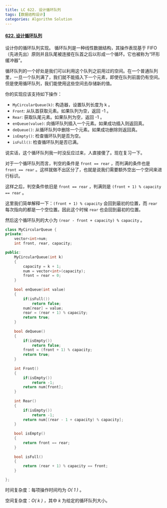 ```yaml
---
title: LC 622. 设计循环队列
tags: [数据结构设计]
categories: Algorithm Solution
---
```


#### [622. 设计循环队列](https://leetcode.cn/problems/design-circular-queue/)

设计你的循环队列实现。 循环队列是一种线性数据结构，其操作表现基于 FIFO（先进先出）原则并且队尾被连接在队首之后以形成一个循环。它也被称为“环形缓冲器”。

循环队列的一个好处是我们可以利用这个队列之前用过的空间。在一个普通队列里，一旦一个队列满了，我们就不能插入下一个元素，即使在队列前面仍有空间。但是使用循环队列，我们能使用这些空间去存储新的值。

你的实现应该支持如下操作：

- `MyCircularQueue(k)`: 构造器，设置队列长度为 k 。
- `Front`: 从队首获取元素。如果队列为空，返回 -1 。
- `Rear`: 获取队尾元素。如果队列为空，返回 -1 。
- `enQueue(value)`: 向循环队列插入一个元素。如果成功插入则返回真。
- `deQueue()`: 从循环队列中删除一个元素。如果成功删除则返回真。
- `isEmpty()`: 检查循环队列是否为空。
- `isFull()`: 检查循环队列是否已满。



说实话，这个循环队列我一时没反应过来，人直接傻了。现在复习一下。

对于一个循环队列而言，判空的条件是 `front == rear` ，而判满的条件也是 `front == rear` 。这样就做不出区分了，也就是说我们需要额外空出一个空间来进行标识。

这样之后，判空条件依旧是 `front == rear` ，判满则是 `(front + 1) % capacity == rear` 。

这里我们简单解释一下：`(front + 1) % capacity` 会回到最初的位置，而 `rear` 每次指向的都是一个空位置。因此这个时候 `rear` 也会回到最初的位置。

然后这个循环队列的大小为 `(rear - front + capacity) % capacity` 。

```cpp
class MyCircularQueue {
private:
    vector<int>num;
    int front, rear, capacity;

public:
    MyCircularQueue(int k) 
    {
        capacity = k + 1;
        num = vector<int>(capacity);
        front = rear = 0;
    }
    
    bool enQueue(int value) 
    {
        if(isFull())
            return false;
        num[rear] = value;
        rear = (rear + 1) % capacity;
        return true;
    }
    
    bool deQueue() 
    {
        if(isEmpty())
            return false;
        front = (front + 1) % capacity;
        return true;
    }
    
    int Front() 
    {
        if(isEmpty())
            return -1;
        return num[front];
    }
    
    int Rear() 
    {
        if(isEmpty())
            return -1;
        return num[(rear - 1 + capacity) % capacity];
    }
    
    bool isEmpty() 
    {
        return front == rear;
    }
    
    bool isFull() 
    {
        return (rear + 1) % capacity == front;
    }

};
```



时间复杂度：每项操作时间均为 *O( $1$ )* 。

空间复杂度：*O( $k$ )* ，其中 *k* 为给定的循环队列大小。
